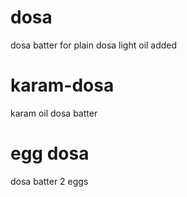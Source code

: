 # dosa

dosa batter for plain dosa
light oil added


# karam-dosa
  karam
  oil
  dosa batter

# egg dosa
  dosa batter
  2 eggs
  